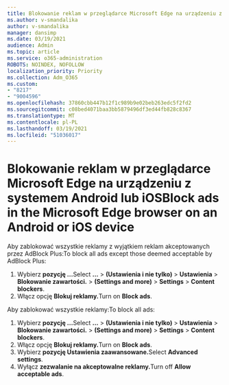 ```yaml
---
title: Blokowanie reklam w przeglądarce Microsoft Edge na urządzeniu z systemem Android lub iOS
ms.author: v-smandalika
author: v-smandalika
manager: dansimp
ms.date: 03/19/2021
audience: Admin
ms.topic: article
ms.service: o365-administration
ROBOTS: NOINDEX, NOFOLLOW
localization_priority: Priority
ms.collection: Adm_O365
ms.custom:
- "8217"
- "9004596"
ms.openlocfilehash: 37860cbb447b12f1c989b9e02beb263edc5f2fd2
ms.sourcegitcommit: c08bed4071baa3bb5879496df3ed44fb828c8367
ms.translationtype: MT
ms.contentlocale: pl-PL
ms.lasthandoff: 03/19/2021
ms.locfileid: "51036017"
---
```

# <a name="block-ads-in-the-microsoft-edge-browser-on-an-android-or-ios-device"></a><span data-ttu-id="6898b-102">Blokowanie reklam w przeglądarce Microsoft Edge na urządzeniu z systemem Android lub iOS</span><span class="sxs-lookup"><span data-stu-id="6898b-102">Block ads in the Microsoft Edge browser on an Android or iOS device</span></span>

<span data-ttu-id="6898b-103">Aby zablokować wszystkie reklamy z wyjątkiem reklam akceptowanych przez AdBlock Plus:</span><span class="sxs-lookup"><span data-stu-id="6898b-103">To block all ads except those deemed acceptable by AdBlock Plus:</span></span>
1. <span data-ttu-id="6898b-104">Wybierz **pozycję ...**</span><span class="sxs-lookup"><span data-stu-id="6898b-104">Select **…**</span></span><span data-ttu-id="6898b-105"> > **(Ustawienia i nie tylko)**  >  **Ustawienia**  >  **Blokowanie zawartości.**</span><span class="sxs-lookup"><span data-stu-id="6898b-105"> > **(Settings and more)** > **Settings** > **Content blockers**.</span></span>
2. <span data-ttu-id="6898b-106">Włącz opcję **Blokuj reklamy.**</span><span class="sxs-lookup"><span data-stu-id="6898b-106">Turn on **Block ads**.</span></span>

<span data-ttu-id="6898b-107">Aby zablokować wszystkie reklamy:</span><span class="sxs-lookup"><span data-stu-id="6898b-107">To block all ads:</span></span>
1. <span data-ttu-id="6898b-108">Wybierz **pozycję ...**</span><span class="sxs-lookup"><span data-stu-id="6898b-108">Select **…**</span></span><span data-ttu-id="6898b-109"> > **(Ustawienia i nie tylko)**  >  **Ustawienia**  >  **Blokowanie zawartości.**</span><span class="sxs-lookup"><span data-stu-id="6898b-109"> > **(Settings and more)** > **Settings** > **Content blockers**.</span></span>
2. <span data-ttu-id="6898b-110">Włącz opcję **Blokuj reklamy.**</span><span class="sxs-lookup"><span data-stu-id="6898b-110">Turn on **Block ads**.</span></span>
3. <span data-ttu-id="6898b-111">Wybierz **pozycję Ustawienia zaawansowane.**</span><span class="sxs-lookup"><span data-stu-id="6898b-111">Select **Advanced settings**.</span></span>
4. <span data-ttu-id="6898b-112">Wyłącz **zezwalanie na akceptowalne reklamy.**</span><span class="sxs-lookup"><span data-stu-id="6898b-112">Turn off **Allow acceptable ads**.</span></span>